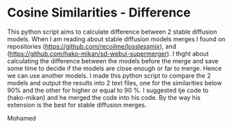 # Cosine Similarities - Difference
This python script aims to calculate difference between 2 stable diffusion models.
When I am reading about stable diffusion models merges I found on repositories (https://github.com/recoilme/losslessmix), and (https://github.com/hako-mikan/sd-webui-supermerger).
I thght about calculating the difference between the models before the merge and save some time to decide if the models are close enough or far to merge. Hence we can use another models.
I made this python script to compare the 2 models and output the results into 2 text files, one for the similarities below 90% and the other for higher or equal to 90 %.
I suggested tje code to (hako-mikan) and he merged the code into his code.
By the way his extension is the best for stable diffusion merges.

Mohamed

